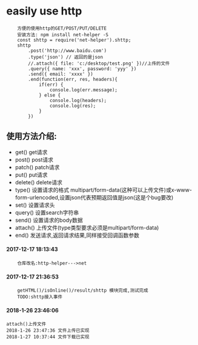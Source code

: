 # easily use http
```
    方便的使用http的GET/POST/PUT/DELETE
    安装方法: npm install net-helper -S
    const shttp = require('net-helper').shttp;
    shttp
        .post('http://www.baidu.com')
        .type('json') // 返回的是json
        //.attach({ file: 'c:/desktop/test.png' })//上传的文件
        .query({ name: 'xxx', password: 'yyy' })
        .send({ email: 'xxxx' })
        .end(function(err, res, headers){
            if(err) {
                console.log(err.message);
            } else {
                console.log(headers);
                console.log(res);
            }
        })
```
## 使用方法介绍:
- get() get请求
- post() post请求
- patch() patch请求
- put() put请求
- delete() delete请求
- type() 设置请求的格式 multipart/form-data(这种可以上传文件)或x-www-form-urlencoded,设置json代表预期返回值是json(这是个bug要改)
- set() 设置请求头
- query() 设置search字符串
- send() 设置请求的body数据
- attach() 上传文件(type类型要求必须是multipart/form-data)
- end() 发送请求,返回请求结果,同样接受回调函数参数
#### 2017-12-17 18:13:43
```
    仓库改名:http-helper--->net
```
#### 2017-12-17 21:36:53
```
    getHTML()/isOnline()/result/shttp 模块完成,测试完成
    TODO:shttp接入事件
```
#### 2018-1-26 23:46:06
```
attach()上传文件
2018-1-26 23:47:36 文件上传已实现
2018-1-27 10:37:44 文件下载已实现
```